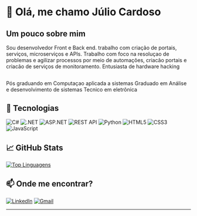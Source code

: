 # 👋 Olá, me chamo Júlio Cardoso

## Um pouco sobre mim

Sou desenvolvedor Front e Back end. trabalho com criação de portais, serviços, microserviços e APIs.
Trabalho com foco na resoluçao de problemas e agilizar processos por meio de automações, criacão portais e criacão de serviços de monitoramento.
Entusiasta de hardware hacking

## 
Pós graduando em Computaçao aplicada a sistemas
Graduado em Análise e desenvolvimento de sistemas
Tecnico em eletrônica


## 🚀 Tecnologias

![C#](https://img.shields.io/badge/-C%23-239120?style=flat&logo=c-sharp&logoColor=white)
![.NET](https://img.shields.io/badge/-.NET-512BD4?style=flat&logo=dotnet&logoColor=white)
![ASP.NET](https://img.shields.io/badge/-ASP.NET-5C2D91?style=flat&logo=dotnet&logoColor=white)
![REST API](https://img.shields.io/badge/-REST--API-6DB33F?style=flat&logo=swagger&logoColor=white)
![Python](https://img.shields.io/badge/-Python-3776AB?style=flat&logo=python&logoColor=white)
![HTML5](https://img.shields.io/badge/-HTML5-E34F26?style=flat&logo=html5&logoColor=white)
![CSS3](https://img.shields.io/badge/-CSS3-1572B6?style=flat&logo=css3)
![JavaScript](https://img.shields.io/badge/-JavaScript-F7DF1E?style=flat&logo=javascript&logoColor=black)


## 📈 GitHub Stats

[![Top Linguagens](https://github-readme-stats.vercel.app/api/top-langs/?username=juliocardosod&layout=compact)](https://github.com/anuraghazra/github-readme-stats)

## 📫 Onde me encontrar?

[![LinkedIn](https://img.shields.io/badge/linkedin-%230077B5.svg?style=for-the-badge&logo=linkedin&logoColor=white)](https://linkedin.com/in/júlio-melo-2bb028102)
[![Gmail](https://img.shields.io/badge/Gmail-D14836?style=for-the-badge&logo=gmail&logoColor=white)](mailto:juliocardosodemelo@gmail.com)




---
